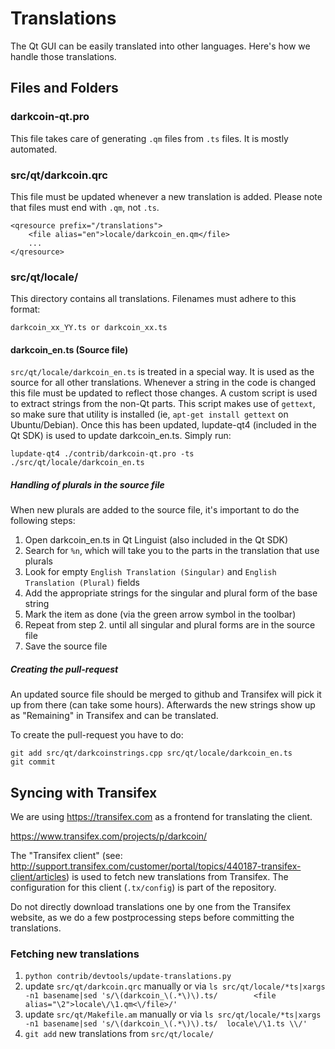 Translations
============

The Qt GUI can be easily translated into other languages. Here's how we
handle those translations.

Files and Folders
-----------------

### darkcoin-qt.pro

This file takes care of generating `.qm` files from `.ts` files. It is mostly
automated.

### src/qt/darkcoin.qrc

This file must be updated whenever a new translation is added. Please note that
files must end with `.qm`, not `.ts`.

    <qresource prefix="/translations">
        <file alias="en">locale/darkcoin_en.qm</file>
        ...
    </qresource>

### src/qt/locale/

This directory contains all translations. Filenames must adhere to this format:

    darkcoin_xx_YY.ts or darkcoin_xx.ts

#### darkcoin_en.ts (Source file)

`src/qt/locale/darkcoin_en.ts` is treated in a special way. It is used as the
source for all other translations. Whenever a string in the code is changed
this file must be updated to reflect those changes. A custom script is used
to extract strings from the non-Qt parts. This script makes use of `gettext`,
so make sure that utility is installed (ie, `apt-get install gettext` on
Ubuntu/Debian). Once this has been updated, lupdate-qt4 (included in the Qt SDK)
is used to update darkcoin_en.ts. Simply run:

    lupdate-qt4 ./contrib/darkcoin-qt.pro -ts ./src/qt/locale/darkcoin_en.ts

##### Handling of plurals in the source file

When new plurals are added to the source file, it's important to do the following steps:

1. Open darkcoin_en.ts in Qt Linguist (also included in the Qt SDK)
2. Search for `%n`, which will take you to the parts in the translation that use plurals
3. Look for empty `English Translation (Singular)` and `English Translation (Plural)` fields
4. Add the appropriate strings for the singular and plural form of the base string
5. Mark the item as done (via the green arrow symbol in the toolbar)
6. Repeat from step 2. until all singular and plural forms are in the source file
7. Save the source file

##### Creating the pull-request

An updated source file should be merged to github and Transifex will pick it
up from there (can take some hours). Afterwards the new strings show up as "Remaining"
in Transifex and can be translated.

To create the pull-request you have to do:

    git add src/qt/darkcoinstrings.cpp src/qt/locale/darkcoin_en.ts
    git commit

Syncing with Transifex
----------------------

We are using https://transifex.com as a frontend for translating the client.

https://www.transifex.com/projects/p/darkcoin/

The "Transifex client" (see: http://support.transifex.com/customer/portal/topics/440187-transifex-client/articles)
is used to fetch new translations from Transifex. The configuration for this client (`.tx/config`)
is part of the repository.

Do not directly download translations one by one from the Transifex website, as we do a few
postprocessing steps before committing the translations.

### Fetching new translations

1. `python contrib/devtools/update-translations.py`
2. update `src/qt/darkcoin.qrc` manually or via
   `ls src/qt/locale/*ts|xargs -n1 basename|sed 's/\(darkcoin_\(.*\)\).ts/        <file alias="\2">locale\/\1.qm<\/file>/'`
3. update `src/qt/Makefile.am` manually or via
   `ls src/qt/locale/*ts|xargs -n1 basename|sed 's/\(darkcoin_\(.*\)\).ts/  locale\/\1.ts \\/'`
4. `git add` new translations from `src/qt/locale/`
